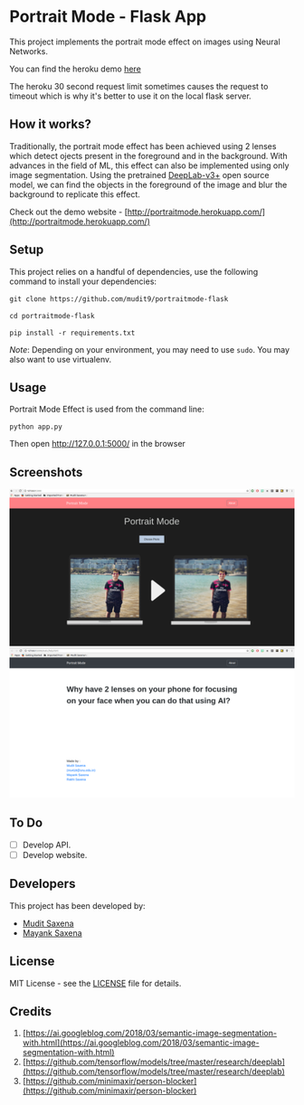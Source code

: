 # Portrait Mode - Flask App
This project implements the portrait mode effect on images using Neural Networks.

You can find the heroku demo [here](https://portraitmode.herokuapp.com/)

The heroku 30 second request limit sometimes causes the request to timeout which is why it's better to use it on the local flask server.

## How it works?
Traditionally, the portrait mode effect has been achieved using 2 lenses which detect ojects present in the foreground and in the background.
With advances in the field of ML, this effect can also be implemented using only image segmentation. Using the pretrained [DeepLab-v3+](https://github.com/tensorflow/models/tree/master/research/deeplab) open source model, we can find the objects in the foreground of the image and blur the background to replicate this effect.

Check out the demo website - [http://portraitmode.herokuapp.com/](http://portraitmode.herokuapp.com/)

## Setup
This project relies on a handful of dependencies, use the following command to install your dependencies:

```shell
git clone https://github.com/mudit9/portraitmode-flask
```
```shell
cd portraitmode-flask
```

```shell
pip install -r requirements.txt
```

_Note_: Depending on your environment, you may need to use `sudo`. You may also want to use virtualenv.

## Usage

Portrait Mode Effect is used from the command line:

```shell
python app.py
```

Then open  http://127.0.0.1:5000/ in the browser

## Screenshots

<img src="samples/image1.png"/>
<img src="samples/image2.png"/>


## To Do
- [ ] Develop API.
- [ ] Develop website.

## Developers
This project has been developed by:
- [Mudit Saxena](https://github.com/mudit9)
- [Mayank Saxena](https://github.com/mayank26saxena)

## License
MIT License - see the [LICENSE](https://github.com/mayank26saxena/portrait-mode/blob/master/LICENSE) file for details.

## Credits
1) [https://ai.googleblog.com/2018/03/semantic-image-segmentation-with.html](https://ai.googleblog.com/2018/03/semantic-image-segmentation-with.html)
2) [https://github.com/tensorflow/models/tree/master/research/deeplab](https://github.com/tensorflow/models/tree/master/research/deeplab)
3) [https://github.com/minimaxir/person-blocker](https://github.com/minimaxir/person-blocker)
